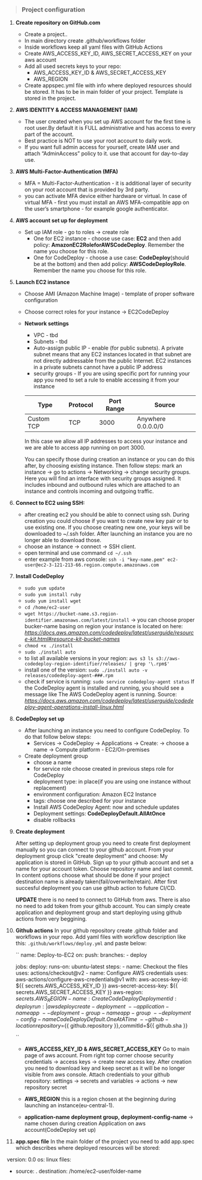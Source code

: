 > ### Project configuration


1. **Create repository on GitHub.com**
    *  Create a project..
    * In main directory create .github/workflows folder
    * Inside workflows keep all yaml files with GitHub Actions
    * Create AWS_ACCESS_KEY_ID, AWS_SECRET_ACCESS_KEY on your aws account
    * Add all used secrets keys to your repo:
	    * AWS_ACCESS_KEY_ID & AWS_SECRET_ACCESS_KEY
        * AWS_REGION
    * Create appspec.yml file with info where deployed resources should be stored. It has to be in main folder of your project. Template is stored in the project.

2. **AWS IDENTITY & ACCESS MANAGEMENT (IAM)**
    * The user created when you set up AWS account for the first time is root user.By default it is FULL administrative and has access to every part of the account.
    * Best practice is NOT to use your root account to daily work.
    * If you want full admin access for yourself, create IAM user and attach “AdminAccess” policy to it. use that account for day-to-day use.

3. **AWS Multi-Factor-Authentication (MFA)**
    * MFA = Multi-Factor-Authentication - it is additional layer of security on your root account that is provided by 3rd party.
    * you can activate MFA device either hardware or virtual. In case of virtual MFA - first you must install an AWS MFA-compatible app on the user’s smartphone - for example google authenticator.

4. **AWS account set up for deployment**
    * Set up IAM role - go to roles -> create role
        * One for EC2 instance - choose use case: **EC2** and then add policy: **AmazonEC2RoleforAWSCodeDeploy**. Remember the name you choose for this role. 
        * One for CodeDeploy  - choose a use case: **CodeDeploy**(should be at the bottom) and then add policy: **AWSCodeDeployRole**. Remember the name you choose for this role.
5. **Launch EC2 instance**
    * Choose AMI (Amazon Machine Image) - template of proper software configuration
    * Choose correct roles for your instance -> EC2CodeDeploy
    * **Network settings**
        * VPC - tbd
        * Subnets - tbd
        * Auto-assign public IP - enable (for public subnets). A private subnet means that any EC2 instances located in that subnet are not directly addressable from the public Internet. EC2 instances in a private subnets cannot have a public IP address
        * security groups - If you are using specific port for running your app you need to set a rule to enable accessing it from your instance

        
        | Type | Protocol | Port Range | Source |
        | --- | --- | --- | --- |
        | Custom TCP   | TCP     | 3000    | Anywhere 0.0.0.0/0 |
        

        In this case we allow all IP addresses to access your instance and we are able to access app running on port 3000.

        You can specify those during creation an instance or you can do this after, by choosing existing instance. Then follow steps: mark an instance -> go to actions -> Networking -> change security groups. Here you will find an interface with security groups assigned. It includes inbound and outbound rules which are attached to an instance and controls incoming and outgoing traffic. 
6. **Connect to EC2 using SSH:**
    * after creating ec2 you should be able to connect using ssh. During creation you could choose if you want to create new key pair or to use existing one. If you choose creating new one, your keys will be downloaded to ~/.ssh folder. After launching an instance you are no longer able to download those. 
    * choose an instance -> connect -> SSH client. 
    * open terminal and use command ``cd ~/.ssh``
    * enter example from aws console: ``ssh -i "key-name.pem" ec2-user@ec2-3-121-213-66.region.compute.amazonaws.com``
         
7. **Install CodeDeploy**
    * ``sudo yum update``
    * ``sudo yum install ruby``
    * ``sudo yum install wget``
    * ``cd /home/ec2-user``    
    * ``wget https://bucket-name.s3.region-identifier.amazonaws.com/latest/install`` -> you can choose proper bucker-name basing on region your instance is located on here: *https://docs.aws.amazon.com/codedeploy/latest/userguide/resource-kit.html#resource-kit-bucket-names*
    * ``chmod +x ./install``
    * ``sudo ./install auto``
    *  to list all available versions in your region: ``aws s3 ls s3://aws-codedeploy-region-identifier/releases/ | grep '\.rpm$'``
    * install one of the version: ``sudo ./install auto -v releases/codedeploy-agent-###.rpm``
    * check if service is running: ``sudo service codedeploy-agent status``
If the CodeDeploy agent is installed and running, you should see a message like The AWS CodeDeploy agent is running. Source: *https://docs.aws.amazon.com/codedeploy/latest/userguide/codedeploy-agent-operations-install-linux.html*

8. **CodeDeploy set up**
    * After launching an instance you need to configure CodeDeploy. To do that follow below steps:
        * Services -> CodeDeploy -> Applications -> Create:
        -> choose a name
        -> Compute platform - EC2/On-premises
    * Create deployment group
        * choose a name
        * for service role choose created in previous steps role for CodeDeploy
        * deployment type: in place(if you are using one instance without replacement)
        * environment configuration: Amazon EC2 Instance
        * tags: choose one described for your instance
        * Install AWS CodeDeploy Agent: now and schedule updates
        * Deployment settings: **CodeDeployDefault.AllAtOnce**
        * disable rollbacks
     
9. **Create deployment**

    After setting up deployment group you need to create first deployment manually so you can connect to your github account. From your deployment group click "create deployment" and choose: My application is stored in GitHub. Sign up to your github account and set a name for your account token. Choose repository name and last commit. In content options choose what should be done if your project destination name is already taken(fail/overwrite/retain). After first succesful deployment you can use github action to future CI/CD.

    **UPDATE**
    there is no need to connect to GitHub from aws. There is also no need to add token from your github account. You can simply create application and deployment group and start deploying using github actions from very beggining.
   
10. **Github actions** 
    In your github repository create .github folder and workflows in your repo. Add yaml files with workflow description like this: ``.github/workflows/deploy.yml`` and paste below:

    ``
    name: Deploy-to-EC2
    on:
        push:
            branches:
                - deploy

    jobs:
    deploy:
    runs-on: ubuntu-latest
        steps:
        - name: Checkout the files
            uses: actions/checkout@v2
        - name: Configure AWS credentials
            uses: aws-actions/configure-aws-credentials@v1
            with:
            aws-access-key-id: ${{ secrets.AWS_ACCESS_KEY_ID }}
            aws-secret-access-key: ${{ secrets.AWS_SECRET_ACCESS_KEY }}
            aws-region: ${{ secrets.AWS_REGION }}
        - name: Create CodeDeploy Deployment
            id: deploy
            run: |
            aws deploy create-deployment \
                --application-name app \
                --deployment-group-name app-group \
                --deployment-config-name CodeDeployDefault.OneAtATime \
                --github-location repository=${{ github.repository }},commitId=${{ github.sha }}

    ``
    * **AWS_ACCESS_KEY_ID & AWS_SECRET_ACCESS_KEY**
    Go to main page of aws account. From right top corner choose security credentials -> access keys -> create new access key. After creation you need to download key and keep secret as it will be no longer visible from aws console. Attach credentials to your github repository: settings -> secrets and variables -> actions -> new repository secret

    * **AWS_REGION** this is a region chosen at the beginning during launching an instance(eu-central-1).

    * **application-name deployment group, deployment-config-name** -> name chosen during creation Application on aws account(CodeDeploy set up)

11. **app.spec file**
In the main folder of the project you need to add app.spec which describes where deployed resources will be stored:


version: 0.0
os: linux
files:
  - source: .
    destination: /home/ec2-user/folder-name

